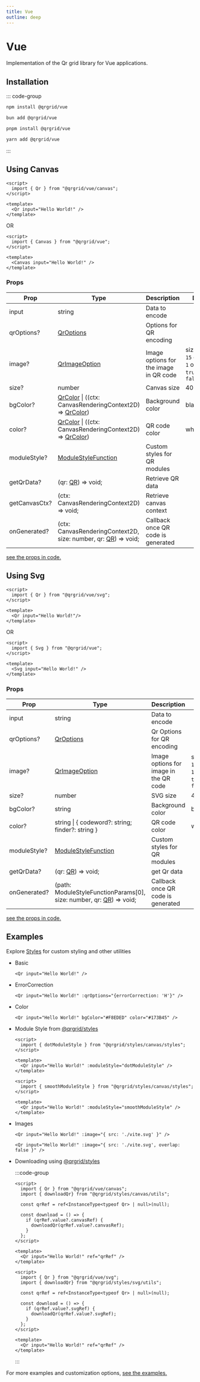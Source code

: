 ```yaml
---
title: Vue
outline: deep
---
```


# Vue

Implementation of the Qr grid library for Vue applications.

## Installation

::: code-group

```sh [npm]
npm install @qrgrid/vue
```

```sh [bun]
bun add @qrgrid/vue
```

```sh [pnpm]
pnpm install @qrgrid/vue
```

```sh [yarn]
yarn add @qrgrid/vue
```

:::

## Using Canvas

```vue
<script>
  import { Qr } from "@qrgrid/vue/canvas";
</script>

<template>
  <Qr input="Hello World!" />
</template>
```

OR

```vue
<script>
  import { Canvas } from "@qrgrid/vue";
</script>

<template>
  <Canvas input="Hello World!" />
</template>
```

### Props

| Prop        | Type                                                        | Description    | Default               |
| ----------- | ----------------------------------------------------------- | -------------- | --------------------- |
| input       | string                                                      | Data to encode |                       |
| qrOptions?  | [QrOptions](https://github.com/yadav-saurabh/qrGrid/blob/main/packages/core/src/qr.ts#L47-L49) | Options for QR encoding |     |
| image?      | [QrImageOption](https://github.com/yadav-saurabh/qrGrid/blob/main/packages/vue/src/canvas/types.ts#L29-L35) | Image options for the image in QR code | sizePercent: `15`  opacity: `1`  overlap: `true`  border: `false`  |
| size?        | number                                                      | Canvas size |  400   |
| bgColor?     | [QrColor](https://github.com/yadav-saurabh/qrGrid/blob/main/packages/vue/src/canvas/types.ts#L22) \| ((ctx: CanvasRenderingContext2D) => [QrColor]((https://github.com/yadav-saurabh/qrGrid/blob/main/packages/vue/src/canvas/types.ts#L22)))     | Background color | black   |
| color?       | [QrColor](https://github.com/yadav-saurabh/qrGrid/blob/main/packages/vue/src/canvas/types.ts#L22) \| ((ctx: CanvasRenderingContext2D) => [QrColor]((https://github.com/yadav-saurabh/qrGrid/blob/main/packages/vue/src/canvas/types.ts#L22)))     | QR code color |  white   |
| moduleStyle?        | [ModuleStyleFunction](https://github.com/yadav-saurabh/qrGrid/blob/main/packages/vue/src/canvas/types.ts#L10-L14)               | Custom styles for QR modules |    |
| getQrData?        | (qr: [QR](./core#properties)) => void;               | Retrieve QR data |     |
| getCanvasCtx?        | (ctx: CanvasRenderingContext2D) => void;               | Retrieve canvas context |     |
| onGenerated?        | (ctx: CanvasRenderingContext2D, size: number, qr: [QR](./core#properties)) => void;               | Callback once QR code is generated |     |

[see the props in code.](https://github.com/yadav-saurabh/qrGrid/blob/main/packages/vue/src/canvas/types.ts#L38-L49)

## Using Svg

```vue
<script>
  import { Qr } from "@qrgrid/vue/svg";
</script>

<template>
  <Qr input="Hello World!"/>
</template>
```

OR

```vue
<script>
  import { Svg } from "@qrgrid/vue";
</script>

<template>
  <Svg input="Hello World!" />
</template>
```

### Props

| Prop        | Type                                                        | Description    | Default               |
| ----------- | ----------------------------------------------------------- | -------------- | --------------------- |
| input       | string                                                      | Data to encode |                       |
| qrOptions?  | [QrOptions](https://github.com/yadav-saurabh/qrGrid/blob/main/packages/core/src/qr.ts#L47-L49) | Qr Options for QR encoding |     |
| image?      | [QrImageOption](https://github.com/yadav-saurabh/qrGrid/blob/main/packages/vue/src/svg/types.ts#L21-L27) | Image options for image in the QR code | sizePercent: `15`  opacity: `1`  overlap: `true`  border: `false` |
| size?        | number                                                      | SVG size |  400   |
| bgColor?     | string                                                      | Background color | black   |
| color?       | string \| \{ codeword?: string; finder?: string \}  | QR code color            |  white   |
| moduleStyle? | [ModuleStyleFunction](https://github.com/yadav-saurabh/qrGrid/blob/main/packages/vue/src/svg/types.ts#L10-L14)               | Custom styles for QR modules |    |
| getQrData?    | (qr: [QR](./core#properties)) => void;               | get Qr data |     |
| onGenerated?  | (path: ModuleStyleFunctionParams[0], size: number, qr: [QR](./core#properties))  => void; | Callback once QR code is generated |     |

[see the props in code.](https://github.com/yadav-saurabh/qrGrid/blob/main/packages/vue/src/svg/types.ts#L30-L44)

## Examples

Explore [Styles](./styles) for custom styling and other utilities

- Basic

  ```vue
  <Qr input="Hello World!" />
  ```

- ErrorCorrection

  ```vue
  <Qr input="Hello World!" :qrOptions="{errorCorrection: 'H'}" />
  ```

- Color

  ```vue
  <Qr input="Hello World!" bgColor="#F8EDED" color="#173B45" />
  ```

- Module Style from [@qrgrid/styles](https://www.npmjs.com/package/@qrgrid/styles)

  ```vue
  <script>
    import { dotModuleStyle } from "@qrgrid/styles/canvas/styles";
  </script>

  <template>
    <Qr input="Hello World!" :moduleStyle="dotModuleStyle" />
  </template>

  ```

  ```vue
  <script>
    import { smoothModuleStyle } from "@qrgrid/styles/canvas/styles";
  </script>

  <template>
    <Qr input="Hello World!" :moduleStyle="smoothModuleStyle" />
  </template>
  ```

- Images

  ```vue
  <Qr input="Hello World!" :image="{ src: './vite.svg' }" />
  ```

  ```vue
  <Qr input="Hello World!" :image="{ src: './vite.svg', overlap: false }" />
  ```

- Downloading using [@qrgrid/styles](https://www.npmjs.com/package/@qrgrid/styles)

  :::code-group

  ```vue [Canvas]
  <script>
    import { Qr } from "@qrgrid/vue/canvas";
    import { downloadQr} from "@qrgrid/styles/canvas/utils";

    const qrRef = ref<InstanceType<typeof Qr> | null>(null);

    const download = () => {
      if (qrRef.value?.canvasRef) {
        downloadQr(qrRef.value?.canvasRef);
      }
    };
  </script>
  
  <template>
    <Qr input="Hello World!" ref="qrRef" />
  </template>
  ```

  ```vue [Svg]
  <script>
    import { Qr } from "@qrgrid/vue/svg";
    import { downloadQr} from "@qrgrid/styles/svg/utils";

    const qrRef = ref<InstanceType<typeof Qr> | null>(null);

    const download = () => {
      if (qrRef.value?.svgRef) {
        downloadQr(qrRef.value?.svgRef);
      }
    };
  </script>
  
  <template>
    <Qr input="Hello World!" ref="qrRef" />
  </template>
  ```

  :::

For more examples and customization options, [see the examples.](https://github.com/yadav-saurabh/qrGrid/tree/main/examples/vue/)
